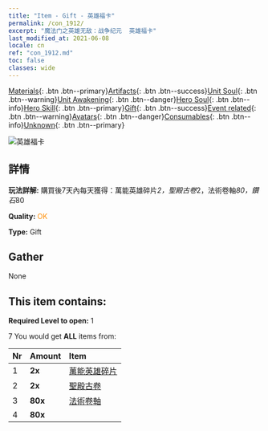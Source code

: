 ```yaml
---
title: "Item - Gift - 英雄福卡"
permalink: /con_1912/
excerpt: "魔法门之英雄无敌：战争纪元  英雄福卡"
last_modified_at: 2021-06-08
locale: cn
ref: "con_1912.md"
toc: false
classes: wide
---
```

 [Materials](/ItemsCN/){: .btn .btn--primary}[Artifacts](/ItemsCN/Artifacts/){: .btn .btn--success}[Unit Soul](/ItemsCN/UnitSoul/){: .btn .btn--warning}[Unit Awakening](/ItemsCN/UnitAwakening/){: .btn .btn--danger}[Hero Soul](/ItemsCN/HeroSoul/){: .btn .btn--info}[Hero Skill](/ItemsCN/HeroSkill/){: .btn .btn--primary}[Gift](/ItemsCN/Gift/){: .btn .btn--success}[Event related](/ItemsCN/Events/){: .btn .btn--warning}[Avatars](/ItemsCN/Avatars/){: .btn .btn--danger}[Consumables](/ItemsCN/Consumables/){: .btn .btn--info}[Unknown](/ItemsCN/Unknown/){: .btn .btn--primary}

 ![英雄福卡](/images/t/i_907493.png)

## 詳情
 **玩法詳解:** 購買後7天內每天獲得：萬能英雄碎片*2，聖殿古卷*2，法術卷軸*80，鑽石*80

 **Quality:** <span style="color: #FF8C00">OK</span>

 **Type:** Gift

## Gather

  None

## This item contains:

 **Required Level to open:** 1

 7 You would get **ALL** items  from:

  | Nr | Amount |     Item    |
  |:---|:-------|:------------|
  | 1 |  **2x** | [萬能英雄碎片](/cn/Items/her_358/) |  | 
  | 2 |  **2x** | [聖殿古卷](/cn/Items/con_697/) |  | 
  | 3 |  **80x** | [法術卷軸](/cn/Items/con_694/) |  | 
  | 4 |  **80x** | <i class="fas fa-gem"/> |  | 
